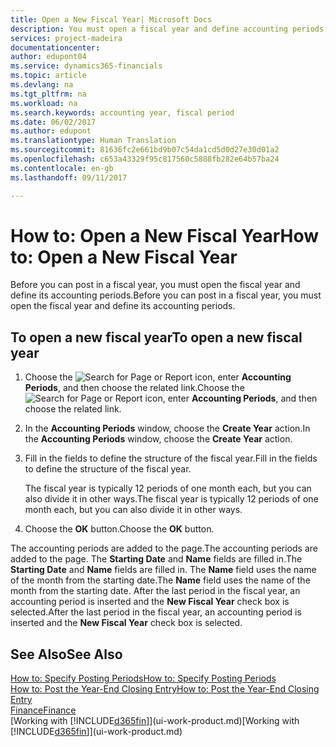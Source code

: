 ```yaml
---
title: Open a New Fiscal Year| Microsoft Docs
description: You must open a fiscal year and define accounting periods, before you can post in a fiscal year.
services: project-madeira
documentationcenter: 
author: edupont04
ms.service: dynamics365-financials
ms.topic: article
ms.devlang: na
ms.tgt_pltfrm: na
ms.workload: na
ms.search.keywords: accounting year, fiscal period
ms.date: 06/02/2017
ms.author: edupont
ms.translationtype: Human Translation
ms.sourcegitcommit: 81636fc2e661bd9b07c54da1cd5d0d27e30d01a2
ms.openlocfilehash: c653a43329f95c817560c5888fb282e64b57ba24
ms.contentlocale: en-gb
ms.lasthandoff: 09/11/2017

---
```

# <a name="how-to-open-a-new-fiscal-year"></a><span data-ttu-id="6ef1e-103">How to: Open a New Fiscal Year</span><span class="sxs-lookup"><span data-stu-id="6ef1e-103">How to: Open a New Fiscal Year</span></span>
<span data-ttu-id="6ef1e-104">Before you can post in a fiscal year, you must open the fiscal year and define its accounting periods.</span><span class="sxs-lookup"><span data-stu-id="6ef1e-104">Before you can post in a fiscal year, you must open the fiscal year and define its accounting periods.</span></span>

## <a name="to-open-a-new-fiscal-year"></a><span data-ttu-id="6ef1e-105">To open a new fiscal year</span><span class="sxs-lookup"><span data-stu-id="6ef1e-105">To open a new fiscal year</span></span>
1. <span data-ttu-id="6ef1e-106">Choose the ![Search for Page or Report](media/ui-search/search_small.png "Search for Page or Report icon") icon, enter **Accounting Periods**, and then choose the related link.</span><span class="sxs-lookup"><span data-stu-id="6ef1e-106">Choose the ![Search for Page or Report](media/ui-search/search_small.png "Search for Page or Report icon") icon, enter **Accounting Periods**, and then choose the related link.</span></span>
2. <span data-ttu-id="6ef1e-107">In the **Accounting Periods** window, choose the **Create Year** action.</span><span class="sxs-lookup"><span data-stu-id="6ef1e-107">In the **Accounting Periods** window, choose the **Create Year** action.</span></span>
3. <span data-ttu-id="6ef1e-108">Fill in the fields to define the structure of the fiscal year.</span><span class="sxs-lookup"><span data-stu-id="6ef1e-108">Fill in the fields to define the structure of the fiscal year.</span></span>

    <span data-ttu-id="6ef1e-109">The fiscal year is typically 12 periods of one month each, but you can also divide it in other ways.</span><span class="sxs-lookup"><span data-stu-id="6ef1e-109">The fiscal year is typically 12 periods of one month each, but you can also divide it in other ways.</span></span>
4. <span data-ttu-id="6ef1e-110">Choose the **OK** button.</span><span class="sxs-lookup"><span data-stu-id="6ef1e-110">Choose the **OK** button.</span></span>

<span data-ttu-id="6ef1e-111">The accounting periods are added to the page.</span><span class="sxs-lookup"><span data-stu-id="6ef1e-111">The accounting periods are added to the page.</span></span> <span data-ttu-id="6ef1e-112">The **Starting Date** and **Name** fields are filled in.</span><span class="sxs-lookup"><span data-stu-id="6ef1e-112">The **Starting Date** and **Name** fields are filled in.</span></span> <span data-ttu-id="6ef1e-113">The **Name** field uses the name of the month from the starting date.</span><span class="sxs-lookup"><span data-stu-id="6ef1e-113">The **Name** field uses the name of the month from the starting date.</span></span> <span data-ttu-id="6ef1e-114">After the last period in the fiscal year, an accounting period is inserted and the **New Fiscal Year** check box is selected.</span><span class="sxs-lookup"><span data-stu-id="6ef1e-114">After the last period in the fiscal year, an accounting period is inserted and the **New Fiscal Year** check box is selected.</span></span>

## <a name="see-also"></a><span data-ttu-id="6ef1e-115">See Also</span><span class="sxs-lookup"><span data-stu-id="6ef1e-115">See Also</span></span>
[<span data-ttu-id="6ef1e-116">How to: Specify Posting Periods</span><span class="sxs-lookup"><span data-stu-id="6ef1e-116">How to: Specify Posting Periods</span></span>](finance-how-specify-posting-periods.md)  
[<span data-ttu-id="6ef1e-117">How to: Post the Year-End Closing Entry</span><span class="sxs-lookup"><span data-stu-id="6ef1e-117">How to: Post the Year-End Closing Entry</span></span>](year-how-post-year-end-close-entry.md)  
[<span data-ttu-id="6ef1e-118">Finance</span><span class="sxs-lookup"><span data-stu-id="6ef1e-118">Finance</span></span>](finance.md)  
<span data-ttu-id="6ef1e-119">[Working with [!INCLUDE[d365fin](includes/d365fin_md.md)]](ui-work-product.md)</span><span class="sxs-lookup"><span data-stu-id="6ef1e-119">[Working with [!INCLUDE[d365fin](includes/d365fin_md.md)]](ui-work-product.md)</span></span>

